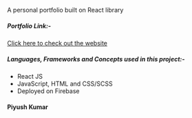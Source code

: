 A personal portfolio built on React library



##### Portfolio Link:-

[Click here to check out the website]()



##### Languages, Frameworks and Concepts used in this project:-

- React JS
- JavaScript, HTML and CSS/SCSS
- Deployed on Firebase

#### Piyush Kumar